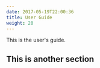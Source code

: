 ```yaml
---
date: 2017-05-19T22:00:36
title: User Guide
weight: 20
---
```


This is the user's guide.

## This is another section